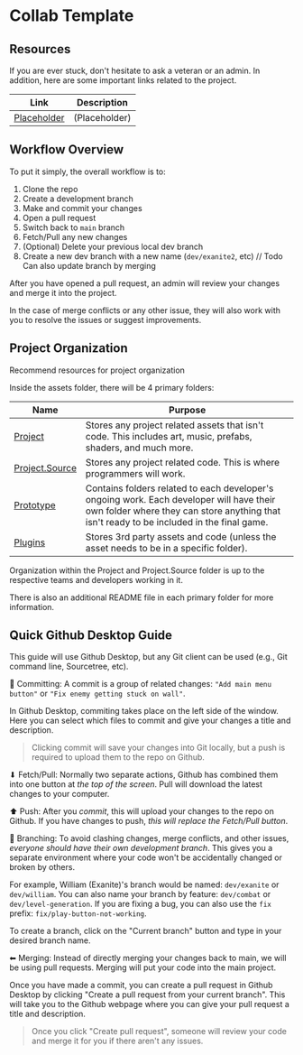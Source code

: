 # Collab Template

<Todo>

## Resources

If you are ever stuck, don't hesitate to ask a veteran or an admin. In addition, here are some important links related to the project.

| Link                 | Description   |
|----------------------|---------------|
| [Placeholder](#)     | (Placeholder) |

## Workflow Overview

To put it simply, the overall workflow is to:

1. Clone the repo
2. Create a development branch
3. Make and commit your changes
4. Open a pull request
5. Switch back to `main` branch
6. Fetch/Pull any new changes
7. (Optional) Delete your previous local dev branch
8. Create a new dev branch with a new name (`dev/exanite2`, etc) // Todo Can also update branch by merging

After you have opened a pull request, an admin will review your changes and merge it into the project.

In the case of merge conflicts or any other issue, they will also work with you to resolve the issues or suggest improvements.

## Project Organization

<Todo> Recommend resources for project organization

Inside the assets folder, there will be 4 primary folders:

| Name                                    | Purpose                                                                                                                                                                               |
|-----------------------------------------|---------------------------------------------------------------------------------------------------------------------------------------------------------------------------------------|
| [Project](Assets/Project)               | Stores any project related assets that isn't code. This includes art, music, prefabs, shaders, and much more.                                                                         |
| [Project.Source](Assets/Project.Source) | Stores any project related code. This is where programmers will work.                                                                                                                 |
| [Prototype](Assets/Prototype)           | Contains folders related to each developer's ongoing work. Each developer will have their own folder where they can store anything that isn't ready to be included in the final game. |
| [Plugins](Assets/Plugins)               | Stores 3rd party assets and code (unless the asset needs to be in a specific folder).                                                                                                 |

Organization within the Project and Project.Source folder is up to the respective teams and developers working in it.

There is also an additional README file in each primary folder for more information.

## Quick Github Desktop Guide

This guide will use Github Desktop, but any Git client can be used (e.g., Git command line, Sourcetree, etc).

💾 Committing:
A commit is a group of related changes: `"Add main menu button"` or `"Fix enemy getting stuck on wall"`.

In Github Desktop, commiting takes place on the left side of the window.
Here you can select which files to commit and give your changes a title and description.

> Clicking commit will save your changes into Git locally, but a push is required to upload them to the repo on Github.

⬇ Fetch/Pull:
Normally two separate actions, Github has combined them into one button at *the top of the screen*. Pull will download the latest changes to your computer.

⬆ Push:
After you *commit*, this will upload your changes to the repo on Github. If you have changes to push, *this will replace the Fetch/Pull button*.

🌲 Branching:
To avoid clashing changes, merge conflicts, and other issues, *everyone should have their own development branch*. This gives you a separate environment where your code won't be accidentally changed or broken by others.

For example, William (Exanite)'s branch would be named: `dev/exanite` or `dev/william`.
You can also name your branch by feature: `dev/combat` or `dev/level-generation`.
If you are fixing a bug, you can also use the `fix` prefix: `fix/play-button-not-working`.

To create a branch, click on the "Current branch" button and type in your desired branch name.

⬅ Merging:
Instead of directly merging your changes back to main, we will be using pull requests. Merging will put your code into the main project.

Once you have made a commit, you can create a pull request in Github Desktop by clicking "Create a pull request from your current branch".
This will take you to the Github webpage where you can give your pull request a title and description.

> Once you click "Create pull request", someone will review your code and merge it for you if there aren't any issues.
